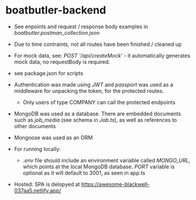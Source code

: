 # boatbutler-backend

- See enpoints and request / response body examples in *boatbutler.postman_collection.json*
- Due to time contraints, not all routes have been finished / cleaned up
- For mock data, see:  *POST '/api/createMock'* - it automatically generates mock data, no requestBody is required.
- see package.json for scripts



- Authentication was made using *JWT* and *passport* was used as a middleware for unpacking the token, for the protected routes.
   - Only users of type COMPANY can call the protected endpoints

- MongoDB was used as a database. There are embedded documents such as *job_media* (see schema in *Job.ts*), as well as references to other documents
- Mongoose was used as an ORM


- For running locally:
    -  *.env* file should include an environment variable called *MONGO_URL*, which points at the local MongoDB database. *PORT* variable is optional as it will default to 3001, as seen in app.ts

- Hosted:  SPA is delopyed at https://awesome-blackwell-037aa5.netlify.app/
     
